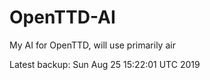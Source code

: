 # OpenTTD-AI
My AI for OpenTTD, will use primarily air

Latest backup: Sun Aug 25 15:22:01 UTC 2019
